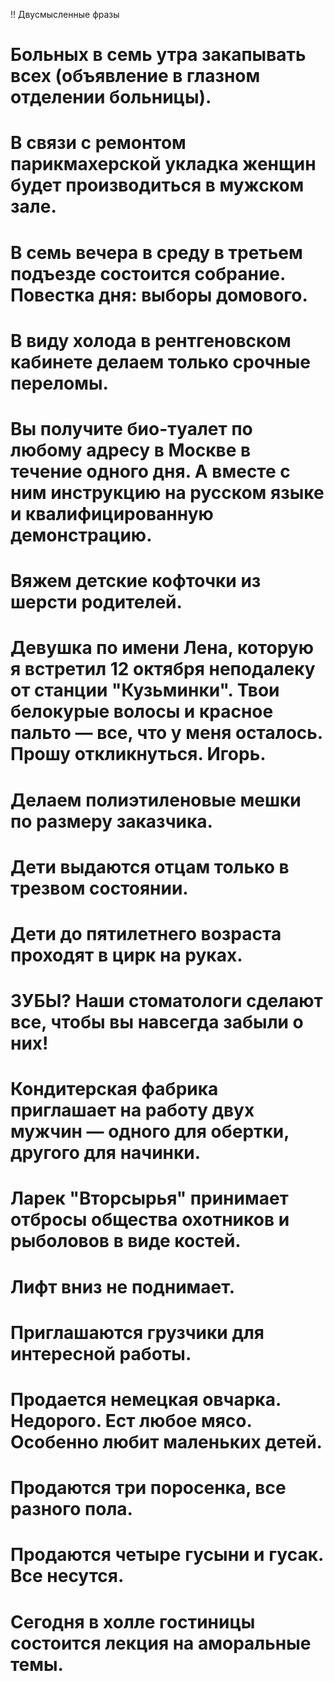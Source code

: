 !! Двусмысленные фразы

# Больных в семь утра закапывать всех (объявление в глазном отделении больницы).
# В связи с ремонтом парикмахерской укладка женщин будет производиться в мужском зале.
# В семь вечера в среду в третьем подъезде состоится собрание. Повестка дня: выборы домового.
# В виду холода в рентгеновском кабинете делаем только срочные переломы.
# Вы получите био-туалет по любому адресу в Москве в течение одного дня. А вместе с ним инструкцию на русском языке и квалифицированную демонстрацию.
# Вяжем детские кофточки из шерсти родителей.
# Девушка по имени Лена, которую я встретил 12 октября неподалеку от станции "Кузьминки". Твои белокурые волосы и красное пальто — все, что у меня осталось. Прошу откликнуться. Игорь.
# Делаем полиэтиленовые мешки по размеру заказчика.
# Дети выдаются отцам только в трезвом состоянии.
# Дети до пятилетнего возраста проходят в цирк на руках.
# ЗУБЫ? Наши стоматологи сделают все, чтобы вы навсегда забыли о них!
# Кондитерская фабрика приглашает на работу двух мужчин — одного для обертки, другого для начинки.
# Ларек "Вторсырья" принимает отбросы общества охотников и рыболовов в виде костей.
# Лифт вниз не поднимает.
# Приглашаются грузчики для интересной работы.
# Продается немецкая овчарка. Недорого. Ест любое мясо. Особенно любит маленьких детей.
# Продаются три поросенка, все разного пола.
# Продаются четыре гусыни и гусак. Все несутся.
# Сегодня в холле гостиницы состоится лекция на аморальные темы.